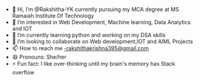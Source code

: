 - 👋 Hi, I’m @Rakshitha-YK currently pursuing my MCA degree at MS Ramaiah Institute Of Technology
- 👀 I’m interested in Web Development, Machine learning, Data Analytics and IOT
- 🌱 I’m currently learning python and working on my DSA skills
- 💞️ I’m looking to collaborate on Web development,IOT and AIML Projects
- 📫 How to reach me -rakshithakrishna395@gmail.com
- 😄 Pronouns: She/her
- ⚡ Fun fact: I like over-thinking until my brain's memory has Stack overflow

<!---
Rakshitha-YK/Rakshitha-YK is a ✨ special ✨ repository because its `README.md` (this file) appears on your GitHub profile.
You can click the Preview link to take a look at your changes.
--->
